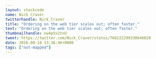 ```yaml
---
layout: stackcode
name: Nick Craver
twitterhandle: Nick_Craver
title: "Ordering on the web tier scales out; often faster."
text: "Ordering on the web tier scales out; often faster."
thumbnailhandle: nw4pVx2tnU
tweet: https://twitter.com/Nick_Craver/status/766222299330646020
date: 2016-08-18 13:36:46+0000
tags: ["not-mapped"]
---
```

